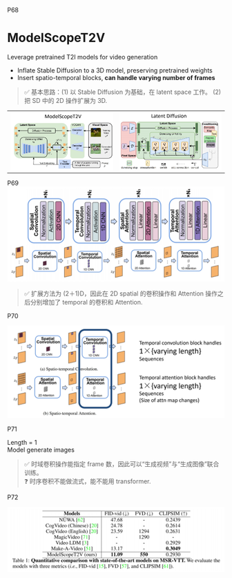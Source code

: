 P68   
# ModelScopeT2V

Leverage pretrained T2I models for video generation

 - Inflate Stable Diffusion to a 3D model, preserving pretrained weights   
 - Insert spatio-temporal blocks, **can handle varying number of frames**   

> &#x2705; 基本思路：(1) 以 Stable Diffusion 为基础，在 latent space 工作。 (2) 把 SD 中的 2D 操作扩展为 3D.   

|||
|--|--|
| ![](./assets/08-68-1.png)  |  ![](./assets/08-68-2.png) |

P69     
![](./assets/08-69.png) 

> &#x2705; 扩展方法为 (2＋1)D，因此在 2D spatial 的卷积操作和 Attention 操作之后分别增加了 temporal 的卷积和 Attention.   

P70   

![](./assets/08-70.png) 

P71   

Length = 1   
Model generate images   

> &#x2705; 时域卷积操作能指定 frame 数，因此可以“生成视频”与“生成图像”联合训练。   
> &#x2753; 时序卷积不能做流式，能不能用 transformer.   

P72   

![](./assets/08-72.png) 

